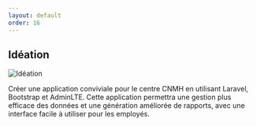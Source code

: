 ```yaml
---
layout: default
order: 16
---
```

## Idéation



![Idéation]({{site.baseurl}}/ideation/images/Idéation.png)

Créer une application conviviale pour le centre CNMH en utilisant Laravel, Bootstrap et AdminLTE. Cette application permettra une gestion plus efficace des données et une génération améliorée de rapports, avec une interface facile à utiliser pour les employés.